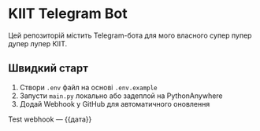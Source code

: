 # KIIT Telegram Bot

Цей репозиторій містить Telegram-бота для мого власного супер пупер дупер лупер КІІТ.

## Швидкий старт

1. Створи `.env` файл на основі `.env.example`
2. Запусти `main.py` локально або задеплой на PythonAnywhere
3. Додай Webhook у GitHub для автоматичного оновлення

Test webhook — {{дата}}
